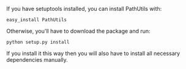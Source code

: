 If you have setuptools installed, you can install PathUtils with:

    easy_install PathUtils

Otherwise, you'll have to download the package and run:

    python setup.py install

If you install it this way then you will also have to install all necessary
dependencies manually.

